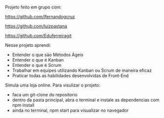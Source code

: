 Projeto feito em grupo com:

https://github.com/lfernandogcruz

https://github.com/luizpastana

https://github.com/Eduferreiragit


Nesse projeto aprendi:

* Entender o que são Métodos Ágeis
* Entender o que é Kanban
* Entender o que é Scrum
* Trabalhar em equipes utilizando Kanban ou Scrum de maneira eficaz
* Praticar todas as habilidades desenvolvidas de Front-End


Simula uma loja online.
Para visulizar o projeto:
  * faca um git-clone do repositorio
  * dentro da pasta principal, abra o terminal e instale as dependencias com npm install
  * ainda no terminal, npm start para visualizar no navegador

